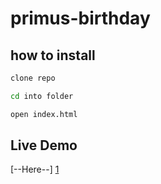 primus-birthday
===============

how to install
--------------


```sh
clone repo

cd into folder

open index.html
```

Live Demo
---------

[--Here--] [1]



  [1]: http://birthday-agenda.herokuapp.com/

